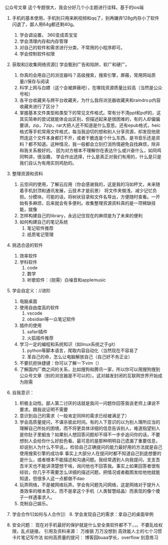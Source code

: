 公众号文章
这个专题很大，我会分好几个小主题进行诠释。基于的ios端
1. 手机的基本使用，手机别只用来刷视频和qq了，别再嫌弃128g内存小了软件闪退了，鄙人用64g都还剩40g。
	1. 学会调设置， 360变成乖宝宝
	2. 学会清理内存和内存管理
	3. 对自己的软件和需求进行分类，不常用的小程序即可。
	4. 学会控制软件权限
2. 获取和[[收集网络资源]]
学会甄别广告和陷阱，软广和硬广。
	1. 你真的会用自己的浏览器吗？高级搜索，搜索引擎，屏蔽，常用网站质量//保存与阅读
	2. 科学上网与白嫖（这个会被屏蔽吧），在哪找资源质量比较高（当然是公众号啦）
	3. 各平台收藏夹与跨平台收藏夹，为什么我将浏览器收藏夹和raindro p内容收藏夹进行了区分？
	4. 掌握基本文件类型和类型下的常见文件格式。常有分不清ppt和pdf的，这其实简单的尝试就能体会出区别，但描述起来是很困难的，有的人却偏偏要讲。zip，7zip，rar大把人还不知道是什么意思。还有epub格式，heic格式等手机常用文件格式，每当我迫切的想和别人分享资源，却发现他居然连这个文件本身都打不开，或者干脆连是个什么东西，是书音乐还是资料？都不知道。这种情况，我一般都会立刻打消热情避免自找麻烦，除非和我关系极好的。 因为对方根本不理解你在表达什么或兴奋什么，如同鸡同鸭讲，很没趣，
学会作出选择，什么是真正对我们有用的，什么是只是我们自认为有用实则鸡肋的。

4. 整理资源和资料
	1. 云空间的使用，了解云应用（你会感谢我的，这是我的冯如杯文，未来随着手机封顶和通讯发展，云技术才是前景）
	将文件夹做浅，减少记忆负担。分模块，可能的话，将树状目录和文件名导出，方便随时查看。一开始有多麻烦，后来就会有多便利。收集整理资源资料真的是一项稀缺技能，就像
	3. 怎样构建自己的library，永远记住现在的麻烦是为了未来的便利
	4. 如何构建自己的笔记系统
		1. 笔记软件推荐
		2. 纸质笔记管理
4. 挑选合适的软件
	1. 效率软件
	2. 学科软件
		1. code
		2. 数学
		3. 听歌软件：（刚需）白噪音和applemusic
5. 学会自定义：//进阶
	1. 电脑桌面
	2. 使用自由度高的软件
		1. vscode
		2. obsidian等一众笔记软件
	3. 插件的使用
		1. safari插件
		2. 火狐插件推荐
	4. 学习一定的编程和系统知识（如linux系统之于git）
		1. python等脚本语言，爬取内容自动化（当然现在不容易了
		2. 革自己的命，怎么让电脑解放自己（自己好不务正业）
	5. 不要抗拒快捷键：你可以了解一下vim（）
	6. 了解国内厂商之间的关系，比如搜狗和腾讯一家，所以你可以用搜狗搜到公众号文章（别的浏览器是不可以的）。这对越发封闭的互联网世界开始成为刚需
6. 自我意识：
	1. 积极主动性。鄙人第二讨厌的话就是我问一问题你回答我说老师上课说不要求。跟我说证明不需要
	2. 意识到自己的需求（一般肯定同样的需求已经被满足了）
	3. 学会高质量提问，不谋杀彼此时间。有的人下意识的以为别人理所应当的理解自己所处的困境，而不将更具体详细的信息告诉别人，难道指望别人是你肚子里蛔虫？如果别人想回答问题却不得不一步步追问你的话，不要想别人会给你什么好脸色看。最可恶的是那种明明自己遗漏了重要信息，却说别人为什么不早说。。检验自己正确提问的能力最好用的方法就是自己使用搜索引擎的成功率
	事实上大部分人在提问时都不知道自己到底想要的是什么，或者根本不能描述和沟通问题。我经常遇到人向我提问，支支吾吾半天也不能讲清楚想干啥，询问他也不回答我。事实上如果回答者很有经验，你几乎不需要怎么详细的描述问题，把情况或者截图发给他他就能知道，但很多人这一点都做不dao
	5. 玩弄网络，不是被网络玩弄。学会有问题先问网络，这是网络对于提升人类效率的根本意义，而不是拿这个手机（人类智慧结晶）而表现的像个傻子一样遇事求人。
	6. 克制自己娱乐。
6. 学会合作![[如何与人合作]]）
	8. 学会发现自己的需求：拿自己的桌面举例
7. 安全问题：
 现在对手机最好的保护就是什么安全类软件都不下，，。不要乱给权限，乱点链接。
引用及资料来源：
万维钢 万万没想到
高效能人士的七个习惯
卡片笔记写作法
如何高质量的提问： 博客园buaa学长，overflow
刻意练习

